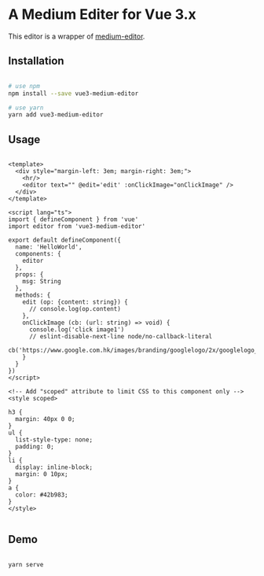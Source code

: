 # A Medium Editer for Vue 3.x

This editor is a wrapper of [medium-editor](https://github.com/yabwe/medium-editor).

## Installation

```bash

# use npm
npm install --save vue3-medium-editor

# use yarn
yarn add vue3-medium-editor

```

## Usage

```vue

<template>
  <div style="margin-left: 3em; margin-right: 3em;">
    <hr/>
    <editor text="" @edit='edit' :onClickImage="onClickImage" />
  </div>
</template>

<script lang="ts">
import { defineComponent } from 'vue'
import editor from 'vue3-medium-editor'

export default defineComponent({
  name: 'HelloWorld',
  components: {
    editor
  },
  props: {
    msg: String
  },
  methods: {
    edit (op: {content: string}) {
      // console.log(op.content)
    },
    onClickImage (cb: (url: string) => void) {
      console.log('click image1')
      // eslint-disable-next-line node/no-callback-literal
      cb('https://www.google.com.hk/images/branding/googlelogo/2x/googlelogo_color_272x92dp.png')
    }
  }
})
</script>

<!-- Add "scoped" attribute to limit CSS to this component only -->
<style scoped>

h3 {
  margin: 40px 0 0;
}
ul {
  list-style-type: none;
  padding: 0;
}
li {
  display: inline-block;
  margin: 0 10px;
}
a {
  color: #42b983;
}
</style>


```

## Demo

```bash

yarn serve

```
